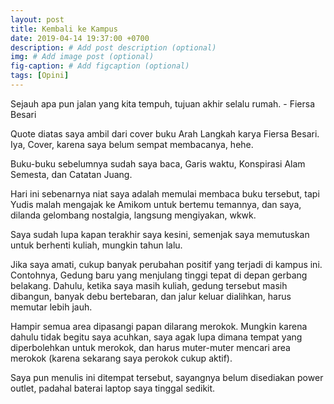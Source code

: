 ```yaml
---
layout: post
title: Kembali ke Kampus
date: 2019-04-14 19:37:00 +0700
description: # Add post description (optional)
img: # Add image post (optional)
fig-caption: # Add figcaption (optional)
tags: [Opini]
---
```


Sejauh apa pun jalan yang kita tempuh, tujuan akhir selalu rumah. - Fiersa Besari

Quote diatas saya ambil dari cover buku Arah Langkah karya Fiersa Besari. Iya, Cover, karena saya belum sempat membacanya, hehe.

Buku-buku sebelumnya sudah saya baca, Garis waktu, Konspirasi Alam Semesta, dan Catatan Juang.

Hari ini sebenarnya niat saya adalah memulai membaca buku tersebut, tapi Yudis malah mengajak ke Amikom untuk bertemu temannya, dan saya, dilanda gelombang nostalgia, langsung mengiyakan, wkwk.

Saya sudah lupa kapan terakhir saya kesini, semenjak saya memutuskan untuk berhenti kuliah, mungkin tahun lalu.

Jika saya amati, cukup banyak perubahan positif yang terjadi di kampus ini. Contohnya, Gedung baru yang menjulang tinggi tepat di depan gerbang belakang. Dahulu, ketika saya masih kuliah, gedung tersebut masih dibangun, banyak debu bertebaran, dan jalur keluar dialihkan, harus memutar lebih jauh.

Hampir semua area dipasangi papan dilarang merokok. Mungkin karena dahulu tidak begitu saya acuhkan, saya agak lupa dimana tempat yang diperbolehkan untuk merokok, dan harus muter-muter mencari area merokok (karena sekarang saya perokok cukup aktif).

Saya pun menulis ini ditempat tersebut, sayangnya belum disediakan power outlet, padahal baterai laptop saya tinggal sedikit.

